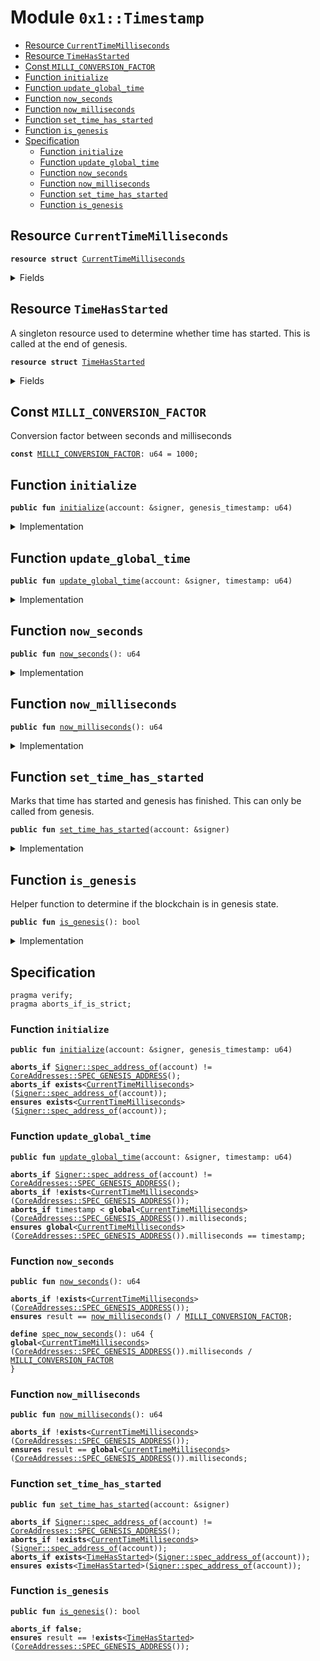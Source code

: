 
<a name="0x1_Timestamp"></a>

# Module `0x1::Timestamp`



-  [Resource <code><a href="Timestamp.md#0x1_Timestamp_CurrentTimeMilliseconds">CurrentTimeMilliseconds</a></code>](#0x1_Timestamp_CurrentTimeMilliseconds)
-  [Resource <code><a href="Timestamp.md#0x1_Timestamp_TimeHasStarted">TimeHasStarted</a></code>](#0x1_Timestamp_TimeHasStarted)
-  [Const <code><a href="Timestamp.md#0x1_Timestamp_MILLI_CONVERSION_FACTOR">MILLI_CONVERSION_FACTOR</a></code>](#0x1_Timestamp_MILLI_CONVERSION_FACTOR)
-  [Function <code>initialize</code>](#0x1_Timestamp_initialize)
-  [Function <code>update_global_time</code>](#0x1_Timestamp_update_global_time)
-  [Function <code>now_seconds</code>](#0x1_Timestamp_now_seconds)
-  [Function <code>now_milliseconds</code>](#0x1_Timestamp_now_milliseconds)
-  [Function <code>set_time_has_started</code>](#0x1_Timestamp_set_time_has_started)
-  [Function <code>is_genesis</code>](#0x1_Timestamp_is_genesis)
-  [Specification](#@Specification_0)
    -  [Function <code>initialize</code>](#@Specification_0_initialize)
    -  [Function <code>update_global_time</code>](#@Specification_0_update_global_time)
    -  [Function <code>now_seconds</code>](#@Specification_0_now_seconds)
    -  [Function <code>now_milliseconds</code>](#@Specification_0_now_milliseconds)
    -  [Function <code>set_time_has_started</code>](#@Specification_0_set_time_has_started)
    -  [Function <code>is_genesis</code>](#@Specification_0_is_genesis)


<a name="0x1_Timestamp_CurrentTimeMilliseconds"></a>

## Resource `CurrentTimeMilliseconds`



<pre><code><b>resource</b> <b>struct</b> <a href="Timestamp.md#0x1_Timestamp_CurrentTimeMilliseconds">CurrentTimeMilliseconds</a>
</code></pre>



<details>
<summary>Fields</summary>


<dl>
<dt>
<code>milliseconds: u64</code>
</dt>
<dd>

</dd>
</dl>


</details>

<a name="0x1_Timestamp_TimeHasStarted"></a>

## Resource `TimeHasStarted`

A singleton resource used to determine whether time has started. This
is called at the end of genesis.


<pre><code><b>resource</b> <b>struct</b> <a href="Timestamp.md#0x1_Timestamp_TimeHasStarted">TimeHasStarted</a>
</code></pre>



<details>
<summary>Fields</summary>


<dl>
<dt>
<code>dummy_field: bool</code>
</dt>
<dd>

</dd>
</dl>


</details>

<a name="0x1_Timestamp_MILLI_CONVERSION_FACTOR"></a>

## Const `MILLI_CONVERSION_FACTOR`

Conversion factor between seconds and milliseconds


<pre><code><b>const</b> <a href="Timestamp.md#0x1_Timestamp_MILLI_CONVERSION_FACTOR">MILLI_CONVERSION_FACTOR</a>: u64 = 1000;
</code></pre>



<a name="0x1_Timestamp_initialize"></a>

## Function `initialize`



<pre><code><b>public</b> <b>fun</b> <a href="Timestamp.md#0x1_Timestamp_initialize">initialize</a>(account: &signer, genesis_timestamp: u64)
</code></pre>



<details>
<summary>Implementation</summary>


<pre><code><b>public</b> <b>fun</b> <a href="Timestamp.md#0x1_Timestamp_initialize">initialize</a>(account: &signer, genesis_timestamp: u64) {
    // Only callable by the Genesis address
    <b>assert</b>(<a href="Signer.md#0x1_Signer_address_of">Signer::address_of</a>(account) == <a href="CoreAddresses.md#0x1_CoreAddresses_GENESIS_ADDRESS">CoreAddresses::GENESIS_ADDRESS</a>(), <a href="ErrorCode.md#0x1_ErrorCode_ENOT_GENESIS_ACCOUNT">ErrorCode::ENOT_GENESIS_ACCOUNT</a>());
    <b>let</b> milli_timer = <a href="Timestamp.md#0x1_Timestamp_CurrentTimeMilliseconds">CurrentTimeMilliseconds</a> {milliseconds: genesis_timestamp};
    move_to&lt;<a href="Timestamp.md#0x1_Timestamp_CurrentTimeMilliseconds">CurrentTimeMilliseconds</a>&gt;(account, milli_timer);
}
</code></pre>



</details>

<a name="0x1_Timestamp_update_global_time"></a>

## Function `update_global_time`



<pre><code><b>public</b> <b>fun</b> <a href="Timestamp.md#0x1_Timestamp_update_global_time">update_global_time</a>(account: &signer, timestamp: u64)
</code></pre>



<details>
<summary>Implementation</summary>


<pre><code><b>public</b> <b>fun</b> <a href="Timestamp.md#0x1_Timestamp_update_global_time">update_global_time</a>(account: &signer, timestamp: u64) <b>acquires</b> <a href="Timestamp.md#0x1_Timestamp_CurrentTimeMilliseconds">CurrentTimeMilliseconds</a> {
    <b>assert</b>(<a href="Signer.md#0x1_Signer_address_of">Signer::address_of</a>(account) == <a href="CoreAddresses.md#0x1_CoreAddresses_GENESIS_ADDRESS">CoreAddresses::GENESIS_ADDRESS</a>(), <a href="ErrorCode.md#0x1_ErrorCode_ENOT_GENESIS_ACCOUNT">ErrorCode::ENOT_GENESIS_ACCOUNT</a>());
    //Do not <b>update</b> time before time start.
    <b>let</b> global_milli_timer = borrow_global_mut&lt;<a href="Timestamp.md#0x1_Timestamp_CurrentTimeMilliseconds">CurrentTimeMilliseconds</a>&gt;(<a href="CoreAddresses.md#0x1_CoreAddresses_GENESIS_ADDRESS">CoreAddresses::GENESIS_ADDRESS</a>());
    <b>assert</b>(timestamp &gt; global_milli_timer.milliseconds, <a href="ErrorCode.md#0x1_ErrorCode_EINVALID_TIMESTAMP">ErrorCode::EINVALID_TIMESTAMP</a>());
    global_milli_timer.milliseconds = timestamp;
}
</code></pre>



</details>

<a name="0x1_Timestamp_now_seconds"></a>

## Function `now_seconds`



<pre><code><b>public</b> <b>fun</b> <a href="Timestamp.md#0x1_Timestamp_now_seconds">now_seconds</a>(): u64
</code></pre>



<details>
<summary>Implementation</summary>


<pre><code><b>public</b> <b>fun</b> <a href="Timestamp.md#0x1_Timestamp_now_seconds">now_seconds</a>(): u64 <b>acquires</b> <a href="Timestamp.md#0x1_Timestamp_CurrentTimeMilliseconds">CurrentTimeMilliseconds</a> {
    <a href="Timestamp.md#0x1_Timestamp_now_milliseconds">now_milliseconds</a>() / <a href="Timestamp.md#0x1_Timestamp_MILLI_CONVERSION_FACTOR">MILLI_CONVERSION_FACTOR</a>
}
</code></pre>



</details>

<a name="0x1_Timestamp_now_milliseconds"></a>

## Function `now_milliseconds`



<pre><code><b>public</b> <b>fun</b> <a href="Timestamp.md#0x1_Timestamp_now_milliseconds">now_milliseconds</a>(): u64
</code></pre>



<details>
<summary>Implementation</summary>


<pre><code><b>public</b> <b>fun</b> <a href="Timestamp.md#0x1_Timestamp_now_milliseconds">now_milliseconds</a>(): u64 <b>acquires</b> <a href="Timestamp.md#0x1_Timestamp_CurrentTimeMilliseconds">CurrentTimeMilliseconds</a> {
    borrow_global&lt;<a href="Timestamp.md#0x1_Timestamp_CurrentTimeMilliseconds">CurrentTimeMilliseconds</a>&gt;(<a href="CoreAddresses.md#0x1_CoreAddresses_GENESIS_ADDRESS">CoreAddresses::GENESIS_ADDRESS</a>()).milliseconds
}
</code></pre>



</details>

<a name="0x1_Timestamp_set_time_has_started"></a>

## Function `set_time_has_started`

Marks that time has started and genesis has finished. This can only be called from genesis.


<pre><code><b>public</b> <b>fun</b> <a href="Timestamp.md#0x1_Timestamp_set_time_has_started">set_time_has_started</a>(account: &signer)
</code></pre>



<details>
<summary>Implementation</summary>


<pre><code><b>public</b> <b>fun</b> <a href="Timestamp.md#0x1_Timestamp_set_time_has_started">set_time_has_started</a>(account: &signer) {
    <b>assert</b>(<a href="Signer.md#0x1_Signer_address_of">Signer::address_of</a>(account) == <a href="CoreAddresses.md#0x1_CoreAddresses_GENESIS_ADDRESS">CoreAddresses::GENESIS_ADDRESS</a>(), <a href="ErrorCode.md#0x1_ErrorCode_ENOT_GENESIS_ACCOUNT">ErrorCode::ENOT_GENESIS_ACCOUNT</a>());

    // Current time must have been initialized.
    <b>assert</b>(
        <b>exists</b>&lt;<a href="Timestamp.md#0x1_Timestamp_CurrentTimeMilliseconds">CurrentTimeMilliseconds</a>&gt;(<a href="CoreAddresses.md#0x1_CoreAddresses_GENESIS_ADDRESS">CoreAddresses::GENESIS_ADDRESS</a>()),
        1
    );
    move_to(account, <a href="Timestamp.md#0x1_Timestamp_TimeHasStarted">TimeHasStarted</a>{});
}
</code></pre>



</details>

<a name="0x1_Timestamp_is_genesis"></a>

## Function `is_genesis`

Helper function to determine if the blockchain is in genesis state.


<pre><code><b>public</b> <b>fun</b> <a href="Timestamp.md#0x1_Timestamp_is_genesis">is_genesis</a>(): bool
</code></pre>



<details>
<summary>Implementation</summary>


<pre><code><b>public</b> <b>fun</b> <a href="Timestamp.md#0x1_Timestamp_is_genesis">is_genesis</a>(): bool {
    !<b>exists</b>&lt;<a href="Timestamp.md#0x1_Timestamp_TimeHasStarted">TimeHasStarted</a>&gt;(<a href="CoreAddresses.md#0x1_CoreAddresses_GENESIS_ADDRESS">CoreAddresses::GENESIS_ADDRESS</a>())
}
</code></pre>



</details>

<a name="@Specification_0"></a>

## Specification



<pre><code>pragma verify;
pragma aborts_if_is_strict;
</code></pre>



<a name="@Specification_0_initialize"></a>

### Function `initialize`


<pre><code><b>public</b> <b>fun</b> <a href="Timestamp.md#0x1_Timestamp_initialize">initialize</a>(account: &signer, genesis_timestamp: u64)
</code></pre>




<pre><code><b>aborts_if</b> <a href="Signer.md#0x1_Signer_spec_address_of">Signer::spec_address_of</a>(account) != <a href="CoreAddresses.md#0x1_CoreAddresses_SPEC_GENESIS_ADDRESS">CoreAddresses::SPEC_GENESIS_ADDRESS</a>();
<b>aborts_if</b> <b>exists</b>&lt;<a href="Timestamp.md#0x1_Timestamp_CurrentTimeMilliseconds">CurrentTimeMilliseconds</a>&gt;(<a href="Signer.md#0x1_Signer_spec_address_of">Signer::spec_address_of</a>(account));
<b>ensures</b> <b>exists</b>&lt;<a href="Timestamp.md#0x1_Timestamp_CurrentTimeMilliseconds">CurrentTimeMilliseconds</a>&gt;(<a href="Signer.md#0x1_Signer_spec_address_of">Signer::spec_address_of</a>(account));
</code></pre>



<a name="@Specification_0_update_global_time"></a>

### Function `update_global_time`


<pre><code><b>public</b> <b>fun</b> <a href="Timestamp.md#0x1_Timestamp_update_global_time">update_global_time</a>(account: &signer, timestamp: u64)
</code></pre>




<pre><code><b>aborts_if</b> <a href="Signer.md#0x1_Signer_spec_address_of">Signer::spec_address_of</a>(account) != <a href="CoreAddresses.md#0x1_CoreAddresses_SPEC_GENESIS_ADDRESS">CoreAddresses::SPEC_GENESIS_ADDRESS</a>();
<b>aborts_if</b> !<b>exists</b>&lt;<a href="Timestamp.md#0x1_Timestamp_CurrentTimeMilliseconds">CurrentTimeMilliseconds</a>&gt;(<a href="CoreAddresses.md#0x1_CoreAddresses_SPEC_GENESIS_ADDRESS">CoreAddresses::SPEC_GENESIS_ADDRESS</a>());
<b>aborts_if</b> timestamp &lt; <b>global</b>&lt;<a href="Timestamp.md#0x1_Timestamp_CurrentTimeMilliseconds">CurrentTimeMilliseconds</a>&gt;(<a href="CoreAddresses.md#0x1_CoreAddresses_SPEC_GENESIS_ADDRESS">CoreAddresses::SPEC_GENESIS_ADDRESS</a>()).milliseconds;
<b>ensures</b> <b>global</b>&lt;<a href="Timestamp.md#0x1_Timestamp_CurrentTimeMilliseconds">CurrentTimeMilliseconds</a>&gt;(<a href="CoreAddresses.md#0x1_CoreAddresses_SPEC_GENESIS_ADDRESS">CoreAddresses::SPEC_GENESIS_ADDRESS</a>()).milliseconds == timestamp;
</code></pre>



<a name="@Specification_0_now_seconds"></a>

### Function `now_seconds`


<pre><code><b>public</b> <b>fun</b> <a href="Timestamp.md#0x1_Timestamp_now_seconds">now_seconds</a>(): u64
</code></pre>




<pre><code><b>aborts_if</b> !<b>exists</b>&lt;<a href="Timestamp.md#0x1_Timestamp_CurrentTimeMilliseconds">CurrentTimeMilliseconds</a>&gt;(<a href="CoreAddresses.md#0x1_CoreAddresses_SPEC_GENESIS_ADDRESS">CoreAddresses::SPEC_GENESIS_ADDRESS</a>());
<b>ensures</b> result == <a href="Timestamp.md#0x1_Timestamp_now_milliseconds">now_milliseconds</a>() / <a href="Timestamp.md#0x1_Timestamp_MILLI_CONVERSION_FACTOR">MILLI_CONVERSION_FACTOR</a>;
</code></pre>




<a name="0x1_Timestamp_spec_now_seconds"></a>


<pre><code><b>define</b> <a href="Timestamp.md#0x1_Timestamp_spec_now_seconds">spec_now_seconds</a>(): u64 {
<b>global</b>&lt;<a href="Timestamp.md#0x1_Timestamp_CurrentTimeMilliseconds">CurrentTimeMilliseconds</a>&gt;(<a href="CoreAddresses.md#0x1_CoreAddresses_SPEC_GENESIS_ADDRESS">CoreAddresses::SPEC_GENESIS_ADDRESS</a>()).milliseconds / <a href="Timestamp.md#0x1_Timestamp_MILLI_CONVERSION_FACTOR">MILLI_CONVERSION_FACTOR</a>
}
</code></pre>



<a name="@Specification_0_now_milliseconds"></a>

### Function `now_milliseconds`


<pre><code><b>public</b> <b>fun</b> <a href="Timestamp.md#0x1_Timestamp_now_milliseconds">now_milliseconds</a>(): u64
</code></pre>




<pre><code><b>aborts_if</b> !<b>exists</b>&lt;<a href="Timestamp.md#0x1_Timestamp_CurrentTimeMilliseconds">CurrentTimeMilliseconds</a>&gt;(<a href="CoreAddresses.md#0x1_CoreAddresses_SPEC_GENESIS_ADDRESS">CoreAddresses::SPEC_GENESIS_ADDRESS</a>());
<b>ensures</b> result == <b>global</b>&lt;<a href="Timestamp.md#0x1_Timestamp_CurrentTimeMilliseconds">CurrentTimeMilliseconds</a>&gt;(<a href="CoreAddresses.md#0x1_CoreAddresses_SPEC_GENESIS_ADDRESS">CoreAddresses::SPEC_GENESIS_ADDRESS</a>()).milliseconds;
</code></pre>



<a name="@Specification_0_set_time_has_started"></a>

### Function `set_time_has_started`


<pre><code><b>public</b> <b>fun</b> <a href="Timestamp.md#0x1_Timestamp_set_time_has_started">set_time_has_started</a>(account: &signer)
</code></pre>




<pre><code><b>aborts_if</b> <a href="Signer.md#0x1_Signer_spec_address_of">Signer::spec_address_of</a>(account) != <a href="CoreAddresses.md#0x1_CoreAddresses_SPEC_GENESIS_ADDRESS">CoreAddresses::SPEC_GENESIS_ADDRESS</a>();
<b>aborts_if</b> !<b>exists</b>&lt;<a href="Timestamp.md#0x1_Timestamp_CurrentTimeMilliseconds">CurrentTimeMilliseconds</a>&gt;(<a href="Signer.md#0x1_Signer_spec_address_of">Signer::spec_address_of</a>(account));
<b>aborts_if</b> <b>exists</b>&lt;<a href="Timestamp.md#0x1_Timestamp_TimeHasStarted">TimeHasStarted</a>&gt;(<a href="Signer.md#0x1_Signer_spec_address_of">Signer::spec_address_of</a>(account));
<b>ensures</b> <b>exists</b>&lt;<a href="Timestamp.md#0x1_Timestamp_TimeHasStarted">TimeHasStarted</a>&gt;(<a href="Signer.md#0x1_Signer_spec_address_of">Signer::spec_address_of</a>(account));
</code></pre>



<a name="@Specification_0_is_genesis"></a>

### Function `is_genesis`


<pre><code><b>public</b> <b>fun</b> <a href="Timestamp.md#0x1_Timestamp_is_genesis">is_genesis</a>(): bool
</code></pre>




<pre><code><b>aborts_if</b> <b>false</b>;
<b>ensures</b> result == !<b>exists</b>&lt;<a href="Timestamp.md#0x1_Timestamp_TimeHasStarted">TimeHasStarted</a>&gt;(<a href="CoreAddresses.md#0x1_CoreAddresses_SPEC_GENESIS_ADDRESS">CoreAddresses::SPEC_GENESIS_ADDRESS</a>());
</code></pre>
